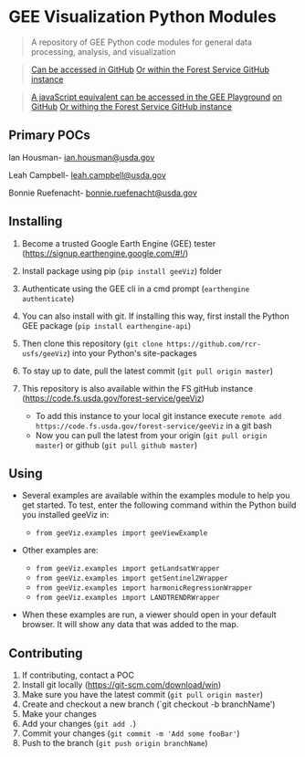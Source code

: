 # GEE Visualization Python Modules
> A repository of GEE Python code modules for general data processing, analysis, and visualization

> [Can be accessed in GitHub](https://github.com/rcr-usfs/geeViz)
> [Or within the Forest Service GitHub instance](https://code.fs.usda.gov/forest-service/geeViz)

> [A javaScript equivalent can be accessed in the GEE Playground](https://earthengine.googlesource.com/users/USFS_GTAC/modules)
> [on GitHub](https://github.com/rcr-usfs/gtac-rcr-gee-js-modules.git)
> [Or withing the Forest Service GitHub instance](https://code.fs.usda.gov/forest-service/gtac-gee-js-modules.git)

## Primary POCs

Ian Housman- ian.housman@usda.gov

Leah Campbell- leah.campbell@usda.gov

Bonnie Ruefenacht- bonnie.ruefenacht@usda.gov

## Installing
1. Become a trusted Google Earth Engine (GEE) tester (<https://signup.earthengine.google.com/#!/>)
2. Install package using pip (`pip install geeViz`) 
folder
3. Authenticate using the GEE cli in a cmd prompt (`earthengine authenticate`)

4. You can also install with git. If installing this way, first install the Python GEE package (`pip install earthengine-api`)
5. Then clone this repository (`git clone https://github.com/rcr-usfs/geeViz`) into your Python's site-packages 
6. To stay up to date, pull the latest commit (`git pull origin master`)
7. This repository is also available within the FS gitHub instance (<https://code.fs.usda.gov/forest-service/geeViz>)
   * To add this instance to your local git instance execute `remote add https://code.fs.usda.gov/forest-service/geeViz` in a git bash
   * Now you can pull the latest from your origin (`git pull origin master`) or github (`git pull github master`)

## Using
* Several examples are available within the examples module to help you get started. To test, enter the following command within the Python build you installed geeViz in: 
	* `from geeViz.examples import geeViewExample`

* Other examples are:
	* `from geeViz.examples import getLandsatWrapper`
	* `from geeViz.examples import getSentinel2Wrapper`
	* `from geeViz.examples import harmonicRegressionWrapper`
	* `from geeViz.examples import LANDTRENDRWrapper`

* When these examples are run, a viewer should open in your default browser.  It will show any data that was added to the map.


## Contributing
1. If contributing, contact a POC
2. Install git locally (<https://git-scm.com/download/win>)
3. Make sure you have the latest commit (`git pull origin master`)
4. Create and checkout a new branch (`git checkout -b branchName')
5. Make your changes
6. Add your changes (`git add .`)
7. Commit your changes (`git commit -m 'Add some fooBar'`)
8. Push to the branch (`git push origin branchName`)
